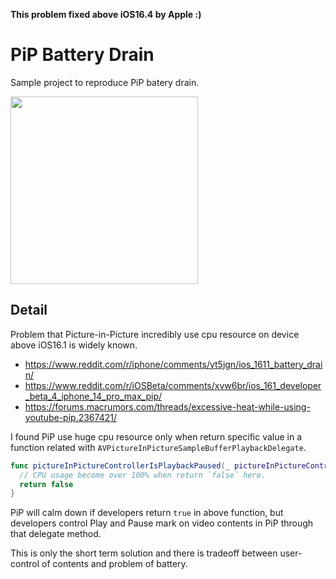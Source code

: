 **This problem fixed above iOS16.4 by Apple :)**

# PiP Battery Drain

Sample project to reproduce PiP batery drain.

<kbd><img src="https://user-images.githubusercontent.com/5572875/216527470-ac58e411-585a-463f-aec3-4771e03698fe.gif" width="300"></kbd>

## Detail

Problem that Picture-in-Picture incredibly use cpu resource on device above iOS16.1 is widely known.

- https://www.reddit.com/r/iphone/comments/yt5jgn/ios_1611_battery_drain/
- https://www.reddit.com/r/iOSBeta/comments/xvw6br/ios_161_developer_beta_4_iphone_14_pro_max_pip/
- https://forums.macrumors.com/threads/excessive-heat-while-using-youtube-pip.2367421/

I found PiP use huge cpu resource only when return specific value in a function related with `AVPictureInPictureSampleBufferPlaybackDelegate`.

```swift
func pictureInPictureControllerIsPlaybackPaused(_ pictureInPictureController: AVPictureInPictureController) -> Bool {
  // CPU usage become over 100% when return `false` here.
  return false
}
```

PiP will calm down if developers return `true` in above function, but developers control Play and Pause mark on video contents in PiP through that delegate method.

This is only the short term solution and there is tradeoff between user-control of contents and problem of battery.
